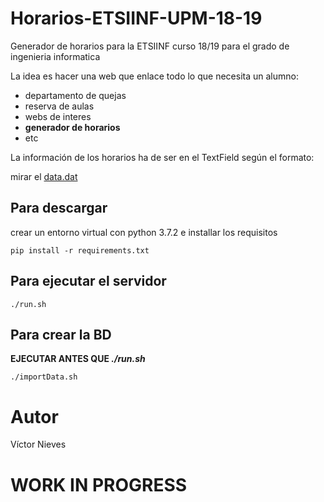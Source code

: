 # Horarios-ETSIINF-UPM-18-19
Generador de horarios para la ETSIINF curso 18/19 para el grado de ingenieria informatica

La idea es hacer una web que enlace todo lo que necesita un alumno:
- departamento de quejas
- reserva de aulas
- webs de interes
- **generador de horarios**
- etc


La información de los horarios ha de ser en el TextField según el formato:

mirar el [data.dat](/ImportData/data.dat)


## Para descargar
 crear un entorno virtual con python 3.7.2 e installar los requisitos
 ```
 pip install -r requirements.txt
 ```
 
 ## Para ejecutar el servidor
 ```
 ./run.sh
 ```
 ## Para crear la BD
 **EJECUTAR ANTES QUE _./run.sh_**
 ```
 ./importData.sh
 ```
 
 # Autor
 Víctor Nieves
 
 # WORK IN PROGRESS
